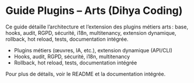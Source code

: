# Guide Plugins – Arts (Dihya Coding)

Ce guide détaille l’architecture et l’extension des plugins métiers arts : base, hooks, audit, RGPD, sécurité, i18n, multitenancy, extension dynamique, rollback, hot reload, tests, documentation intégrée.

- Plugins métiers (œuvres, IA, etc.), extension dynamique (API/CLI)
- Hooks, audit, RGPD, sécurité, i18n, multitenancy
- Rollback, hot reload, tests, documentation intégrée

Pour plus de détails, voir le README et la documentation intégrée.
